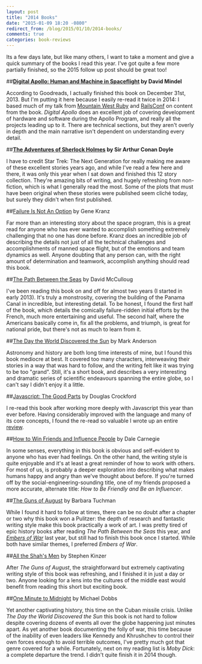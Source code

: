 ```yaml
---
layout: post
title: "2014 Books"
date: "2015-01-09 18:20 -0800"
redirect_from: /blog/2015/01/10/2014-books/
comments: true
categories: book-reviews
---
```

Its a few days late, but like many others, I want to take a moment and give a quick summary of the
books I read this year. I've got quite a few more partially finished, so the 2015 follow up post
should be great too!

##<strong>[Digital Apollo: Human and Machine in Spaceflight](https://www.goodreads.com/book/show/2422710.Digital_Apollo) by David Mindel</strong>

According to Goodreads, I actually finished this book on December 31st, 2013. But I'm putting it
here because I easily re-read it twice in 2014: I based much of my talk from [Mountain West Ruby](/talks/#apolloMWRC)
and [RailsConf](/talks/#apolloRailsConf) on content from the book. _Digital Apollo_ does an
excellent job of covering development of hardware and software during the Apollo Program, and really
all the projects leading up to it. There are technical sections, but they aren't overly in depth and
the main narrative isn't dependent on understanding every detail.

##<strong>[The Adventures of Sherlock Holmes](https://www.goodreads.com/book/show/20899335-the-adventures-of-sherlock-holmes) by Sir Arthur Conan Doyle</strong>

I have to credit Star Trek: The Next Generation for really making me aware of these excellent
stories years ago, and while I've read a few here and there, it was only this year when I sat down
and finished this 12 story collection. They're amazing bits of writing, and hugely refreshing from
non-fiction, which is what I generally read the most. Some of the plots that must have been original
when these stories were published seem cliché today, but surely they didn't when first published.


##[Failure Is Not An Option](https://www.goodreads.com/book/show/141499.Failure_is_not_an_Option) by Gene Kranz

Far more than an interesting story about the space program, this is a great read for anyone who has
ever wanted to accomplish something extremely challenging that no one has done before.  Kranz does
an incredible job of describing the details not just of all the technical challenges and
accomplishments of manned space flight, but of the emotions and team dynamics as well. Anyone
doubting that any person can, with the right amount of determination and teamwork, accomplish
anything should read this book.

##[The Path Between the Seas](https://www.goodreads.com/book/show/2372.The_Path_Between_the_Seas) by David McCulloug

I've been reading this book on and off for almost two years (I started in early 2013). It's truly a
monstrosity, covering the building of the Panama Canal in incredible, but interesting detail. To be
honest, I found the first half of the book, which details the comically failure-ridden initial efforts by
the French, much more entertaining and useful. The second half, where the Americans basically come
in, fix all the problems, and triumph, is great for national pride, but there's not as much to learn
from it.

##[The Day the World Discovered the Sun](https://www.goodreads.com/book/show/13237720-the-day-the-world-discovered-the-sun) by Mark Anderson

Astronomy and history are both long time interests of mine, but I found this book mediocre at best.
It covered too many characters, interweaving their stories in a way that was hard to follow, and the
writing felt like it was trying to be too "grand". Still, it's a short book, and describes a very
interesting and dramatic series of scientific endeavours spanning the entire globe, so I can't say I
didn't enjoy it a little.

##[Javascript: The Good Parts](https://www.goodreads.com/book/show/2998152-javascript) by Douglas Crockford

I re-read this book after working more deeply with Javascript this year than ever before. Having
considerably improved with the language and many of its core concepts, I found the re-read so
valuable I wrote up an entire [review](/blog/javascript-the-good-parts-review/).

##[How to Win Friends and Influence People](https://www.goodreads.com/book/show/4865.How_to_Win_Friends_and_Influence_People) by Dale Carnegie

In some senses, everything in this book is obvious and self-evident to anyone who has ever had
feelings. On the other hand, the writing style is quite enjoyable and it's at least a great reminder
of how to work with others. For most of us, is probably a deeper exploration into describing what
makes humans happy and angry than we've thought about before. If you're turned off by the
social-engineering-sounding title, one of my friends proposed a more accurate, alternate title:
_How to Be Friendly and Be an Influencer_.


##[The Guns of August](https://www.goodreads.com/book/show/11366.The_Guns_of_August) by Barbara Tuchman

While I found it hard to follow at times, there can be no doubt after a chapter or two why this book
won a Pulitzer: the depth of research and fantastic writing style make this book practically a work
of art. I was pretty tired of epic history books after reading _The Path Between the Seas_ this
year, and <i>[Embers of War](https://www.goodreads.com/book/show/13155847-embers-of-war)</i> last
year, but still had to finish this book once I started. While both have similar themes, I preferred _Embers of War_.


##[All the Shah's Men](https://www.goodreads.com/book/show/46347.All_the_Shah_s_Men) by Stephen Kinzer

After _The Guns of August_, the straightforward but extremely captivating writing style of this book
was refreshing, and I finished it in just a day or two. Anyone looking for a lens into the cultures
of the middle east would benefit from reading this short but exciting book.

##[One Minute to Midnight](https://www.goodreads.com/book/show/2606779-one-minute-to-midnight) by Michael Dobbs

Yet another captivating history, this time on the Cuban missile crisis. Unlike _The Day the World
Discovered the Sun_ this book is not hard to follow despite covering dozens of events all over the
globe happening just minutes apart. As yet another book documenting the folly of war, this time
because of the inability of even leaders like Kennedy and Khrushchev to control their own forces
enough to avoid terrible outcomes, I've pretty much got that genre covered for a while. Fortunately,
next on my reading list is _Moby Dick_: a complete departure the trend. I didn't quite finish it in
2014 though.
